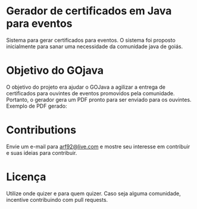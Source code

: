 # Gerador de certificados em Java para eventos
Sistema para gerar certificados para eventos. O sistema foi proposto inicialmente para sanar uma necessidade da comunidade java de goiás.

# Objetivo do GOjava
O objetivo do projeto era ajudar o GOJava a agilizar a entrega de certificados para ouvintes de eventos promovidos pela comunidade. Portanto, o gerador gera um PDF pronto para ser enviado para os ouvintes.
Exemplo de PDF gerado: 

# Contributions
Envie um e-mail para arf92@live.com e mostre seu interesse em contribuir e suas ideias para contribuir.

# Licença
Utilize onde quizer e para quem quizer. Caso seja alguma comunidade, incentive contribuindo com pull requests.
